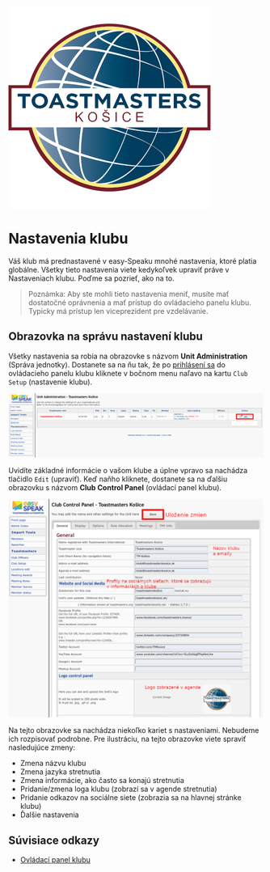 ![Logo Toastmasters Košice][logo]
# Nastavenia klubu
Váš klub má prednastavené v easy-Speaku mnohé nastavenia, ktoré platia globálne. Všetky tieto nastavenia viete kedykoľvek upraviť práve v Nastaveniach klubu. Poďme sa pozrieť, ako na to.

> Poznámka: Aby ste mohli tieto nastavenia meniť, musíte mať dostatočné oprávnenia a mať prístup do ovládacieho panelu klubu. Typicky má prístup len viceprezident pre vzdelávanie.

## Obrazovka na správu nastavení klubu
Všetky nastavenia sa robia na obrazovke s názvom **Unit Administration** (Správa jednotky). Dostanete sa na ňu tak, že po [prihlásení sa][ovladaci-panel-klubu] do ovládacieho panelu klubu kliknete v bočnom menu naľavo na kartu `Club Setup` (nastavenie klubu).

![Nastavenia klubu][nastavenia-klubu]

Uvidíte základné informácie o vašom klube a úplne vpravo sa nachádza tlačidlo `Edit` (upraviť). Keď naňho kliknete, dostanete sa na ďalšiu obrazovku s názvom **Club Control Panel** (ovládací panel klubu).

![Úprava nastavení klubu][uprava-nastaveni-klubu]

Na tejto obrazovke sa nachádza niekoľko kariet s nastaveniami. Nebudeme ich rozpisovať podrobne. Pre ilustráciu, na tejto obrazovke viete spraviť nasledujúce zmeny:
- Zmena názvu klubu
- Zmena jazyka stretnutia
- Zmena informácie, ako často sa konajú stretnutia
- Pridanie/zmena loga klubu (zobrazí sa v agende stretnutia)
- Pridanie odkazov na sociálne siete (zobrazia sa na hlavnej stránke klubu)
- Ďalšie nastavenia

## Súvisiace odkazy
- [Ovládací panel klubu][ovladaci-panel-klubu]

[logo]: https://github.com/toastmasters-kosice/graficke-podklady/raw/main/Log%C3%A1/%C5%A0tandardn%C3%A9%20zmen%C5%A1en%C3%A9%20logo%20TMKE.png "Logo Toastmasters Košice"
[nastavenia-klubu]: https://github.com/toastmasters-kosice/graficke-podklady/raw/main/Sn%C3%ADmky%20obrazovky/easy-Speak/Ovl%C3%A1dac%C3%AD%20panel%20klubu/Glob%C3%A1lne%20nastavenia%20klubu.png "Nastavenia klubu"
[uprava-nastaveni-klubu]: https://github.com/toastmasters-kosice/graficke-podklady/blob/main/Sn%C3%ADmky%20obrazovky/easy-Speak/Ovl%C3%A1dac%C3%AD%20panel%20klubu/%C3%9Aprava%20nastaven%C3%AD%20klubu.png "Úprava nastavení klubu"
[ovladaci-panel-klubu]: 001%20Ovl%C3%A1dac%C3%AD%20panel%20klubu.md "Ovládací panel klubu"